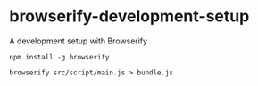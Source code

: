 # browserify-development-setup

A development setup with Browserify

```
npm install -g browserify

browserify src/script/main.js > bundle.js
```
